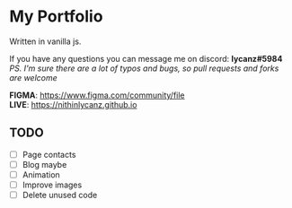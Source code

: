 # My Portfolio #
Written in vanilla js.

If you have any questions you can message me on discord: **lycanz#5984**  
*PS. I'm sure there are a lot of typos and bugs, so pull requests and forks are welcome*  

**FIGMA**: https://www.figma.com/community/file  
**LIVE**: https://nithinlycanz.github.io

## TODO ##
- [ ] Page contacts
- [ ] Blog maybe
- [ ] Animation
- [ ] Improve images
- [ ] Delete unused code
